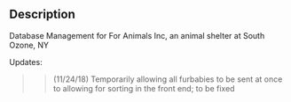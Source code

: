## Description

Database Management for For Animals Inc, an animal shelter at South Ozone, NY

Updates:

> > (11/24/18) Temporarily allowing all furbabies to be sent at once to allowing for sorting in the front end; to be fixed
